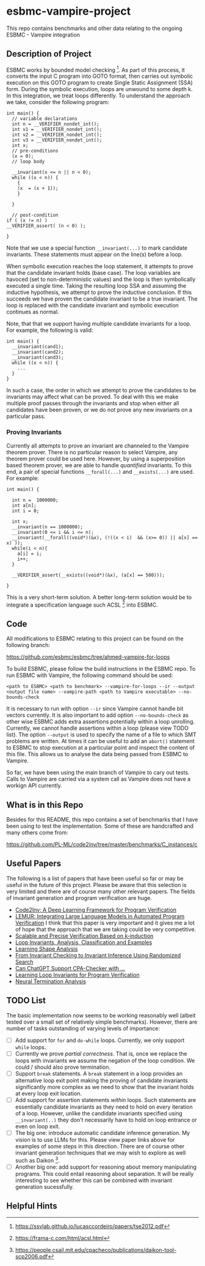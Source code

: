 # esbmc-vampire-project
This repo contains benchmarks and other data relating to the ongoing ESBMC - Vampire integration

## Description of Project

ESBMC works by bounded model checking [^1]. As part of this process, it converts the input C program into GOTO format, then carries out symbolic execution on this GOTO program to create Single Static Assignment (SSA) form. During the symbolic execution, loops are unwound to some depth k. In this integration, we  treat loops differently. To understand the approach we take, consider the following program:

```
int main() {
  // variable declarations
  int n = __VERIFIER_nondet_int();
  int v1 = __VERIFIER_nondet_int();
  int v2 = __VERIFIER_nondet_int();
  int v3 = __VERIFIER_nondet_int();
  int x;
  // pre-conditions
  (x = 0);
  // loop body

  __invariant(x <= n || n < 0);  
  while ((x < n)) {
    {
    (x  = (x + 1));
    }

  }

  // post-condition
if ( (x != n) )
__VERIFIER_assert( (n < 0) );

}
```

Note that we use a special function `__invariant(...)` to mark candidate invariants. These statements must appear on the line(s) before a loop.

When symbolic execution reaches the loop statement, it attempts to prove that the candidate invariant holds (base case). The loop variables are havoced (set to non-deterministic values) and the loop is then symbolically executed a single time. Taking the resulting loop SSA and assuming the inductive hypothesis, we attempt to prove the inductive conclusion. If this succeeds we have proven the candidate invariant to be a true invariant. The loop is replaced with the candidate invariant and symbolic execution continues as normal. 

Note, that that we support having multiple candidate invariants for a loop. For example, the following is valid:

```
int main() {
  __invariant(cand1);
  __invariant(cand2);
  __invariant(cand3); 
  while ((x < n)) {
    ...
  }
}
```

In such a case, the order in which we attempt to prove the candidates to be invariants may affect what can be proved. To deal with this we make multiple proof passes through the invariants and stop when either all candidates have been proven, or we do not prove any new invariants on a particular pass.

### Proving Invariants

Currently all attempts to prove an invariant are channeled to the Vampire theorem prover. There is no particular reason to select Vampire, any theorem prover could be used here. However, by using a superposition based theorem prover, we are able to handle *quantified* invariants. To this end, a pair of special functions `__forall(...)` and `__exists(...)` are used. For example:

```
int main() {

  int n =  1000000;
  int a[n];  
  int i = 0;

  int x; 
  __invariant(n == 1000000);
  __invariant(0 <= i && i <= n);
  __invariant(__forall((void*)(&x), (!((x < i)  && (x>= 0)) || a[x] == x) ));
  while(i < n){
    a[i] = i;
    i++;
  }

  __VERIFIER_assert(__exists((void*)(&x), (a[x] == 500)));

}
```

This is a very short-term solution. A better long-term solution would be to integrate a specification language such ACSL [^2] into ESBMC.

## Code 

All modifications to ESBMC relating to this project can be found on the following branch:

https://github.com/esbmc/esbmc/tree/ahmed-vampire-for-loops

To build ESBMC, please follow the build instructions in the ESBMC repo. To run ESBMC with Vampire, the following command should be used:

```
<path to ESBMC> <path to benchmark> --vampire-for-loops --ir --output <output file name> --vampire-path <path to Vampire executable> --no-bounds-check
```

It is necessary to run with option `--ir` since Vampire cannot handle bit vectors currently. It is also important to add option `--no-bounds-check` as other wise ESBMC adds extra assertions potentially within a loop unrolling. Currently, we cannot handle assertions within a loop (please view TODO list). The option `--output` is used to specify the name of a file to which SMT problems are written. At times it can be useful to add an `abort()` statement to ESBMC to stop execution at a particular point and inspect the content of this file. This allows us to analyse the data being passed from ESBMC to Vampire.

So far, we have been using the main branch of Vampire to cary out tests. Calls to Vampire are carried via a system call as Vampire does not have a workign API currently. 

## What is in this Repo

Besides for this README, this repo contains a set of benchmarks that I have been using to test the implementation. Some of these are handcrafted and many others come from:

https://github.com/PL-ML/code2inv/tree/master/benchmarks/C_instances/c

## Useful Papers

The following is a list of papers that have been useful so far or may be useful in the future of this project. Please be aware that this selection is very limited and there are of course many other relevant papers. The fields of invariant generation and program verification are huge.

+ [Code2Inv: A Deep Learning Framework for Program Verification](https://link.springer.com/chapter/10.1007/978-3-030-53291-8_9)
+ [LEMUR: Integrating Large Language Models in Automated Program Verification](https://arxiv.org/pdf/2310.04870.pdf) I think that this paper is very important and it gives me a lot of hope that the approach that we are taking could be very competitive.
+ [Scalable and Precise Verification Based on k-induction](https://eprints.soton.ac.uk/433530/1/Final_Thesis.pdf)
+ [Loop Invariants, Analysis, Classification and Examples](https://se.inf.ethz.ch/~meyer/publications/methodology/invariants.pdf)
+ [Learning Shape Analysis](https://link.springer.com/content/pdf/10.1007/978-3-319-66706-5_4.pdf)
+ [From Invariant Checking to Invariant Inference Using Randomized Search](https://theory.stanford.edu/~aiken/publications/papers/cav14.pdf)
+ [Can ChatGPT Support CPA-Checker with ...](https://cpa.sosy-lab.org/2023/slides/full-talk-1.pdf)
+ [Learning Loop Invariants for Program Verification](https://papers.nips.cc/paper/2018/file/65b1e92c585fd4c2159d5f33b5030ff2-Paper.pdf)
+ [Neural Termination Analysis](https://arxiv.org/abs/2102.03824)

## TODO List

The basic implementation now seems to be working reasonably well (albeit tested over a small set of relatively simple benchmarks). However, there are number of tasks outstanding of varying levels of importance:

- [ ] Add support for `for` and `do-while` loops. Currently, we only support `while` loops.
- [ ] Currently we prove *partial correctness*. That is, once we replace the loops with invariants we assume the negation of the loop condition. We could / should also prove termination.
- [ ] Support `break` statements. A `break` statement in a loop provides an alternative loop exit point making the proving of candidate invariants significantly more complex as we need to show that the invariant holds at every loop exit location.
- [ ] Add support for assertion statements *within* loops. Such statements are essentially candidate invariants as they need to hold on every iteration of a loop. However, unlike the candidate invariants specified using `__invariant(..)` they don't necessarily have to hold on loop entrance or even on loop exit.
- [ ] The big one: introduce automatic candidate inference generation. My vision is to use LLMs for this. Please view paper links above for examples of some steps in this direction. There are of course other invariant generation techniques that we may wish to explore as well such as Daikon [^3].
- [ ] Another big one: add support for reasoning about memory manipulating programs. This could entail reasoning about separation. It will be really interesting to see whether this can be combined with invariant generation sucessfully.

## Helpful Hints

[^1]: https://ssvlab.github.io/lucasccordeiro/papers/tse2012.pdf
[^2]: https://frama-c.com/html/acsl.html
[^3]: https://people.csail.mit.edu/cpacheco/publications/daikon-tool-scp2006.pdf
